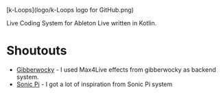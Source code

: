 

[k-Loops](logo/k-Loops logo for GitHub.png)


Live Coding System for  Ableton Live written in Kotlin.


# Shoutouts

 - [Gibberwocky](https://github.com/gibber-cc/gibberwocky) - I used Max4Live effects from gibberwocky as backend system.
 - [Sonic Pi](https://sonic-pi.net/) - I got a lot of inspiration from Sonic Pi system
